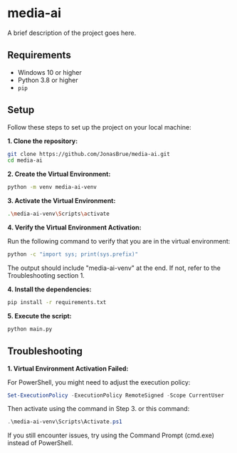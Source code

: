 # media-ai

A brief description of the project goes here.

## Requirements

- Windows 10 or higher
- Python 3.8 or higher
- `pip`

## Setup

Follow these steps to set up the project on your local machine:

__1. Clone the repository:__

```bash
git clone https://github.com/JonasBrue/media-ai.git
cd media-ai
```

__2. Create the Virtual Environment:__

```bash
python -m venv media-ai-venv
```

__3. Activate the Virtual Environment:__

```bash
.\media-ai-venv\Scripts\activate
```

__4. Verify the Virtual Environment Activation:__

Run the following command to verify that you are in the virtual environment:
```bash
python -c "import sys; print(sys.prefix)"
```
The output should include "media-ai-venv" at the end. If not, refer to the Troubleshooting section 1.

__4. Install the dependencies:__

```bash
pip install -r requirements.txt
```

__5. Execute the script:__

```bash
python main.py
```

## Troubleshooting

__1. Virtual Environment Activation Failed:__

For PowerShell, you might need to adjust the execution policy:

```powershell
Set-ExecutionPolicy -ExecutionPolicy RemoteSigned -Scope CurrentUser
```

Then activate using the command in Step 3. or this command:
```powershell
.\media-ai-venv\Scripts\Activate.ps1
```
If you still encounter issues, try using the Command Prompt (cmd.exe) instead of PowerShell.